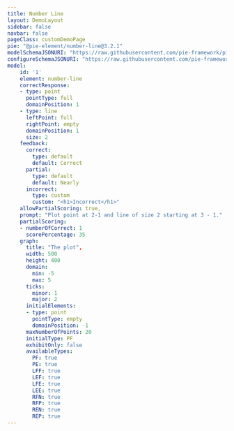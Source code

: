 ```yaml
---
title: Number Line
layout: DemoLayout
sidebar: false
navbar: false
pageClass: customDemoPage
pie: "@pie-element/number-line@3.2.1"
modelSchemaJSONURI: "https://raw.githubusercontent.com/pie-framework/pie-elements/develop/packages/number-line/docs/pie-schema.json"
configureSchemaJSONURI: "https://raw.githubusercontent.com/pie-framework/pie-elements/develop/packages/number-line/docs/config-schema.json"
model:
    id: '1'
    element: number-line
    correctResponse:
    - type: point
      pointType: full
      domainPosition: 1
    - type: line
      leftPoint: full
      rightPoint: empty
      domainPosition: 1
      size: 2
    feedback:
      correct:
        type: default
        default: Correct
      partial:
        type: default
        default: Nearly
      incorrect:
        type: custom
        custom: "<h1>Incorrect</h1>"
    allowPartialScoring: true,
    prompt: "Plot point at 2-1 and line of size 2 starting at 3 - 1."
    partialScoring:
    - numberOfCorrect: 1
      scorePercentage: 35
    graph:
      title: "The plot",
      width: 500
      height: 400
      domain:
        min: -5
        max: 5
      ticks: 
        minor: 1
        major: 2
      initialElements:
      - type: point
        pointType: empty
        domainPosition: -1
      maxNumberOfPoints: 20
      initialType: PF
      exhibitOnly: false
      availableTypes:
        PF: true
        PE: true
        LFF: true
        LEF: true
        LFE: true
        LEE: true
        RFN: true
        RFP: true
        REN: true
        REP: true
---
```

